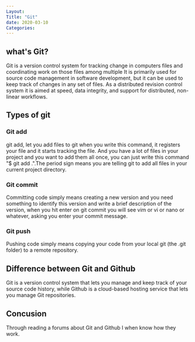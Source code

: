 ```yaml
---
Layout: 
Title: "Git"
date: 2020-03-10
Categories:
---
```

## what's Git?

Git is a version control system for tracking change in computers files and coordinating work on those files among multiple
It is primarily used for source code management in software development, but it can be used to keep track of changes in
any set of files. As a distributed revision control system it is aimed at speed, data integrity, and support for distributed,
non-linear workflows.

## Types of git

### Git add 

git add, let you add files to git when you write this command, it registers your file and it starts tracking the file. And you
have a lot of files in your project and you want to add them all once, you can just write this command "$ git add .".The period sign means you are telling git to add all files in your current project directory.

### Git commit

Committing code simply means creating a new version and you need something to identify this version and write a brief description of the version, when you hit enter on git commit you will see vim or vi or nano or whatever, asking you enter your 
commit message.

### Git push

Pushing code simply means copying your code from your local git (the .git folder) to a remote repository.

## Difference between Git and Github

Git is a version control system that lets you manage and keep track of your source code history, while Github is a cloud-based hosting 
service that lets you manage Git repositories. 

## Concusion

Through reading a forums about Git and Github I when know how they work.   